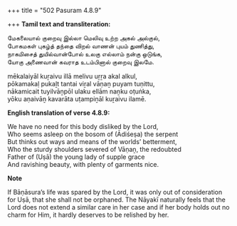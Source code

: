 +++
title = "502 Pasuram 4.8.9"

+++
**Tamil text and transliteration:**

மேகலையால் குறைவு இல்லா மெலிவு உற்ற அகல் அல்குல்,  
போகமகள் புகழ்த் தந்தை விறல் வாணன் புயம் துணித்து,  
நாகமிசைத் துயில்வான்போல் உலகு எல்லாம் நன்கு ஒடுங்க,  
யோகு அணைவான் கவராத உடம்பினால் குறைவு இலமே.

mēkalaiyāl kuṟaivu illā melivu uṟṟa akal alkul,  
pōkamakaḷ pukaḻt tantai viṟal vāṇaṉ puyam tuṇittu,  
nākamicait tuyilvāṉpōl ulaku ellām naṉku oṭuṅka,  
yōku aṇaivāṉ kavarāta uṭampiṉāl kuṟaivu ilamē.

**English translation of verse 4.8.9:**

We have no need for this body disliked by the Lord,  
Who seems asleep on the bosom of (Ādiśeṣa) the serpent  
But thinks out ways and means of the worlds’ betterment,  
Who the sturdy shoulders severed of Vāṇaṉ, the redoubted  
Father of (Uṣā) the young lady of supple grace  
And ravishing beauty, with plenty of garments nice.

**Note**

If Bāṇāsura’s life was spared by the Lord, it was only out of consideration for Uṣā, that she shall not be orphaned. The Nāyakī naturally feels that the Lord does not extend a similar care in her case and if her body holds out no charm for Him, it hardly deserves to be relished by her.


